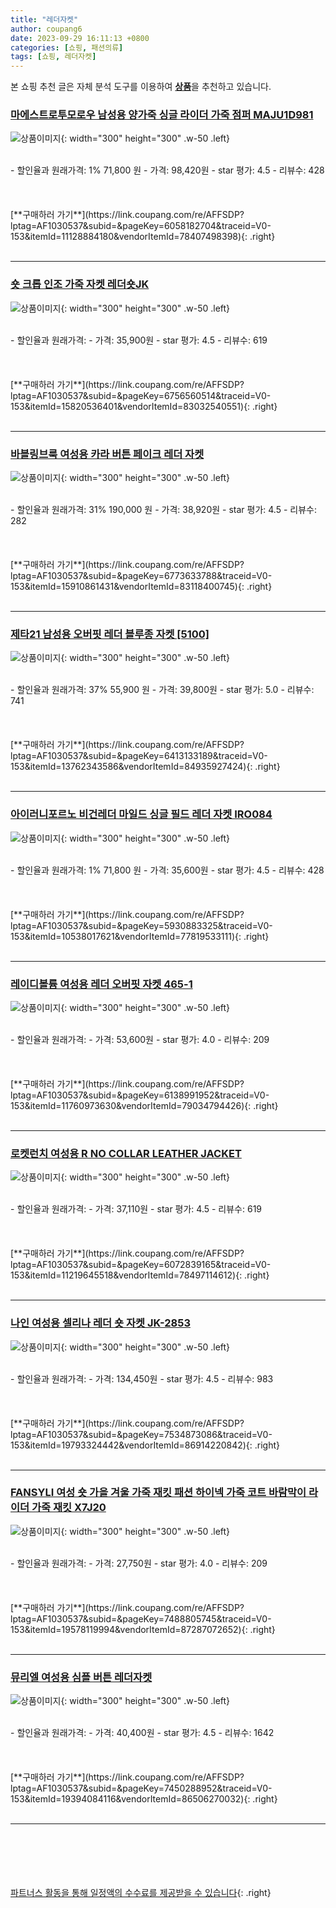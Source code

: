 ```yaml
---
title: "레더자켓"
author: coupang6
date: 2023-09-29 16:11:13 +0800
categories: [쇼핑, 패션의류]
tags: [쇼핑, 레더자켓]
---
```


본 쇼핑 추천 글은 자체 분석 도구를 이용하여 [**상품**](https://link.coupang.com/a/bao1ui)을 추천하고 있습니다.

### [마에스트로투모로우 남성용 양가죽 싱글 라이더 가죽 점퍼 MAJU1D981](https://link.coupang.com/re/AFFSDP?lptag=AF1030537&subid=&pageKey=6058182704&traceid=V0-153&itemId=11128884180&vendorItemId=78407498398)

![상품이미지](https://thumbnail9.coupangcdn.com/thumbnails/remote/230x230ex/image/rs_quotation_api/1xmfqosu/efeceffbc06d465e80ba573886e8c6fe.jpg){: width="300" height="300" .w-50 .left}


<br>
- 할인율과 원래가격: 1%  71,800   원
- 가격: 98,420원
- star 평가: 4.5
- 리뷰수: 428
<br>
<br>
<br>
<br>
[**구매하러 가기**](https://link.coupang.com/re/AFFSDP?lptag=AF1030537&subid=&pageKey=6058182704&traceid=V0-153&itemId=11128884180&vendorItemId=78407498398){: .right}
<br>
<br>

---

### [숏 크롭 인조 가죽 자켓 레더숏JK](https://link.coupang.com/re/AFFSDP?lptag=AF1030537&subid=&pageKey=6756560514&traceid=V0-153&itemId=15820536401&vendorItemId=83032540551)

![상품이미지](https://thumbnail9.coupangcdn.com/thumbnails/remote/230x230ex/image/vendor_inventory/0ae1/b8c9efe5439efe1ebc30716dda1d2af1319dff4daad68f5dcf2a2b5f43ce.jpg){: width="300" height="300" .w-50 .left}


<br>
- 할인율과 원래가격: 
- 가격: 35,900원
- star 평가: 4.5
- 리뷰수: 619
<br>
<br>
<br>
<br>
[**구매하러 가기**](https://link.coupang.com/re/AFFSDP?lptag=AF1030537&subid=&pageKey=6756560514&traceid=V0-153&itemId=15820536401&vendorItemId=83032540551){: .right}
<br>
<br>

---

### [바블링브룩 여성용 카라 버튼 페이크 레더 자켓](https://link.coupang.com/re/AFFSDP?lptag=AF1030537&subid=&pageKey=6773633788&traceid=V0-153&itemId=15910861431&vendorItemId=83118400745)

![상품이미지](https://thumbnail9.coupangcdn.com/thumbnails/remote/230x230ex/image/rs_quotation_api/xtz0huuy/2cf6be346ad44ba5b2722fd01efbcd96.jpg){: width="300" height="300" .w-50 .left}


<br>
- 할인율과 원래가격: 31%  190,000   원
- 가격: 38,920원
- star 평가: 4.5
- 리뷰수: 282
<br>
<br>
<br>
<br>
[**구매하러 가기**](https://link.coupang.com/re/AFFSDP?lptag=AF1030537&subid=&pageKey=6773633788&traceid=V0-153&itemId=15910861431&vendorItemId=83118400745){: .right}
<br>
<br>

---

### [제타21 남성용 오버핏 레더 블루종 자켓 [5100]](https://link.coupang.com/re/AFFSDP?lptag=AF1030537&subid=&pageKey=6413133189&traceid=V0-153&itemId=13762343586&vendorItemId=84935927424)

![상품이미지](https://thumbnail9.coupangcdn.com/thumbnails/remote/230x230ex/image/vendor_inventory/7b70/7001826d2a91810015f9d2337614bfe4ac9ec137f1137b9b0b850bc29b29.jpg){: width="300" height="300" .w-50 .left}


<br>
- 할인율과 원래가격: 37%  55,900   원
- 가격: 39,800원
- star 평가: 5.0
- 리뷰수: 741
<br>
<br>
<br>
<br>
[**구매하러 가기**](https://link.coupang.com/re/AFFSDP?lptag=AF1030537&subid=&pageKey=6413133189&traceid=V0-153&itemId=13762343586&vendorItemId=84935927424){: .right}
<br>
<br>

---

### [아이러니포르노 비건레더 마일드 싱글 필드 레더 자켓 IRO084](https://link.coupang.com/re/AFFSDP?lptag=AF1030537&subid=&pageKey=5930883325&traceid=V0-153&itemId=10538017621&vendorItemId=77819533111)

![상품이미지](https://thumbnail7.coupangcdn.com/thumbnails/remote/230x230ex/image/rs_quotation_api/m3uv7yuo/557038b822ed4e1ca8ed5f0ed1b2c1bc.jpg){: width="300" height="300" .w-50 .left}


<br>
- 할인율과 원래가격: 1%  71,800   원
- 가격: 35,600원
- star 평가: 4.5
- 리뷰수: 428
<br>
<br>
<br>
<br>
[**구매하러 가기**](https://link.coupang.com/re/AFFSDP?lptag=AF1030537&subid=&pageKey=5930883325&traceid=V0-153&itemId=10538017621&vendorItemId=77819533111){: .right}
<br>
<br>

---

### [레이디볼륨 여성용 레더 오버핏 자켓 465-1](https://link.coupang.com/re/AFFSDP?lptag=AF1030537&subid=&pageKey=6138991952&traceid=V0-153&itemId=11760973630&vendorItemId=79034794426)

![상품이미지](https://thumbnail9.coupangcdn.com/thumbnails/remote/230x230ex/image/rs_quotation_api/gsbcjpm7/5691c03e3a914512ac4ec81d02970cdd.jpg){: width="300" height="300" .w-50 .left}


<br>
- 할인율과 원래가격: 
- 가격: 53,600원
- star 평가: 4.0
- 리뷰수: 209
<br>
<br>
<br>
<br>
[**구매하러 가기**](https://link.coupang.com/re/AFFSDP?lptag=AF1030537&subid=&pageKey=6138991952&traceid=V0-153&itemId=11760973630&vendorItemId=79034794426){: .right}
<br>
<br>

---

### [로켓런치 여성용 R NO COLLAR LEATHER JACKET](https://link.coupang.com/re/AFFSDP?lptag=AF1030537&subid=&pageKey=6072839165&traceid=V0-153&itemId=11219645518&vendorItemId=78497114612)

![상품이미지](https://thumbnail6.coupangcdn.com/thumbnails/remote/230x230ex/image/rs_quotation_api/4flw8jud/a11e1f3e32874041975e6aa7a162b889.jpg){: width="300" height="300" .w-50 .left}


<br>
- 할인율과 원래가격: 
- 가격: 37,110원
- star 평가: 4.5
- 리뷰수: 619
<br>
<br>
<br>
<br>
[**구매하러 가기**](https://link.coupang.com/re/AFFSDP?lptag=AF1030537&subid=&pageKey=6072839165&traceid=V0-153&itemId=11219645518&vendorItemId=78497114612){: .right}
<br>
<br>

---

### [나인 여성용 셀리나 레더 숏 자켓 JK-2853](https://link.coupang.com/re/AFFSDP?lptag=AF1030537&subid=&pageKey=7534873086&traceid=V0-153&itemId=19793324442&vendorItemId=86914220842)

![상품이미지](https://thumbnail6.coupangcdn.com/thumbnails/remote/230x230ex/image/retail/images/2023/08/18/10/8/9dd04b58-a641-4092-98e7-1152b02ffdba.jpg){: width="300" height="300" .w-50 .left}


<br>
- 할인율과 원래가격: 
- 가격: 134,450원
- star 평가: 4.5
- 리뷰수: 983
<br>
<br>
<br>
<br>
[**구매하러 가기**](https://link.coupang.com/re/AFFSDP?lptag=AF1030537&subid=&pageKey=7534873086&traceid=V0-153&itemId=19793324442&vendorItemId=86914220842){: .right}
<br>
<br>

---

### [FANSYLI 여성 숏 가을 겨울 가죽 재킷 패션 하이넥 가죽 코트 바람막이 라이더 가죽 재킷 X7J20](https://link.coupang.com/re/AFFSDP?lptag=AF1030537&subid=&pageKey=7488805745&traceid=V0-153&itemId=19578119994&vendorItemId=87287072652)

![상품이미지](https://thumbnail9.coupangcdn.com/thumbnails/remote/230x230ex/image/vendor_inventory/90e3/fc12b00b78b4b0b683a5f34752950fa1781dfe3f2c1964dfdfef7aa7f0cf.jpg){: width="300" height="300" .w-50 .left}


<br>
- 할인율과 원래가격: 
- 가격: 27,750원
- star 평가: 4.0
- 리뷰수: 209
<br>
<br>
<br>
<br>
[**구매하러 가기**](https://link.coupang.com/re/AFFSDP?lptag=AF1030537&subid=&pageKey=7488805745&traceid=V0-153&itemId=19578119994&vendorItemId=87287072652){: .right}
<br>
<br>

---

### [뮤리엘 여성용 심플 버튼 레더자켓](https://link.coupang.com/re/AFFSDP?lptag=AF1030537&subid=&pageKey=7450288952&traceid=V0-153&itemId=19394084116&vendorItemId=86506270032)

![상품이미지](https://thumbnail7.coupangcdn.com/thumbnails/remote/230x230ex/image/rs_quotation_api/ks0r4czu/1df272f0a532423ca7fb00ed02d42440.jpg){: width="300" height="300" .w-50 .left}


<br>
- 할인율과 원래가격: 
- 가격: 40,400원
- star 평가: 4.5
- 리뷰수: 1642
<br>
<br>
<br>
<br>
[**구매하러 가기**](https://link.coupang.com/re/AFFSDP?lptag=AF1030537&subid=&pageKey=7450288952&traceid=V0-153&itemId=19394084116&vendorItemId=86506270032){: .right}
<br>
<br>

---
<br><br><br><br><br> [파트너스 활동을 통해 일정액의 수수료를 제공받을 수 있습니다](https://link.coupang.com/a/bao1ui){: .right}